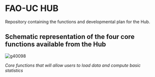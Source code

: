 # FAO-UC HUB

Repository containing the functions and developmental plan for the Hub.

## Schematic representation of the four core functions available from the Hub


![g40098](https://user-images.githubusercontent.com/83447905/155277045-fe1d1cd9-24f0-41b9-b312-4e083d88c76e.png)

*Core functions that will allow users to load data and compute basic statistics*
